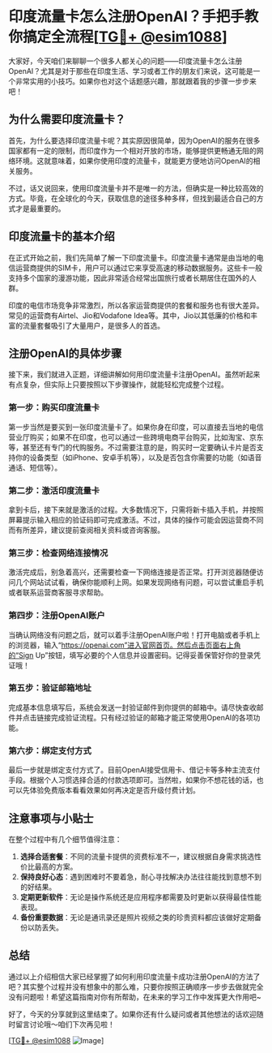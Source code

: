 # 印度流量卡怎么注册OpenAI？手把手教你搞定全流程[[TG💪+ @esim1088](https://t.me/s/esim1088)]

大家好，今天咱们来聊聊一个很多人都关心的问题——印度流量卡怎么注册OpenAI？尤其是对于那些在印度生活、学习或者工作的朋友们来说，这可能是一个非常实用的小技巧。如果你也对这个话题感兴趣，那就跟着我的步骤一步步来吧！

## 为什么需要印度流量卡？

首先，为什么要选择印度流量卡呢？其实原因很简单，因为OpenAI的服务在很多国家都有一定的限制，而印度作为一个相对开放的市场，能够提供更畅通无阻的网络环境。这就意味着，如果你使用印度的流量卡，就能更方便地访问OpenAI的相关服务。

不过，话又说回来，使用印度流量卡并不是唯一的方法，但确实是一种比较高效的方式。毕竟，在全球化的今天，获取信息的途径多种多样，但找到最适合自己的方式才是最重要的。

## 印度流量卡的基本介绍

在正式开始之前，我们先简单了解一下印度流量卡。印度流量卡通常是由当地的电信运营商提供的SIM卡，用户可以通过它来享受高速的移动数据服务。这些卡一般支持多个国家的漫游功能，因此非常适合经常出国旅行或者长期居住在国外的人群。

印度的电信市场竞争非常激烈，所以各家运营商提供的套餐和服务也有很大差异。常见的运营商有Airtel、Jio和Vodafone Idea等。其中，Jio以其低廉的价格和丰富的流量套餐吸引了大量用户，是很多人的首选。

## 注册OpenAI的具体步骤

接下来，我们就进入正题，详细讲解如何用印度流量卡注册OpenAI。虽然听起来有点复杂，但实际上只要按照以下步骤操作，就能轻松完成整个过程。

### 第一步：购买印度流量卡

第一步当然是要买到一张印度流量卡了。如果你身在印度，可以直接去当地的电信营业厅购买；如果不在印度，也可以通过一些跨境电商平台购买，比如淘宝、京东等，甚至还有专门的代购服务。不过需要注意的是，购买时一定要确认卡片是否支持你的设备类型（如iPhone、安卓手机等），以及是否包含你需要的功能（如语音通话、短信等）。

### 第二步：激活印度流量卡

拿到卡后，接下来就是激活的过程。大多数情况下，只需将新卡插入手机，并按照屏幕提示输入相应的验证码即可完成激活。不过，具体的操作可能会因运营商不同而有所差异，建议提前查阅相关资料或咨询客服。

### 第三步：检查网络连接情况

激活完成后，别急着高兴，还需要检查一下网络连接是否正常。打开浏览器随便访问几个网站试试看，确保你能顺利上网。如果发现网络有问题，可以尝试重启手机或者联系运营商客服寻求帮助。

### 第四步：注册OpenAI账户

当确认网络没有问题之后，就可以着手注册OpenAI账户啦！打开电脑或者手机上的浏览器，输入“https://openai.com”进入官网首页。然后点击页面右上角的“Sign Up”按钮，填写必要的个人信息并设置密码。记得妥善保管好你的登录凭证哦！

### 第五步：验证邮箱地址

完成基本信息填写后，系统会发送一封验证邮件到你提供的邮箱中。请尽快查收邮件并点击链接完成验证流程。只有经过验证的邮箱才能正常使用OpenAI的各项功能。

### 第六步：绑定支付方式

最后一步就是绑定支付方式了。目前OpenAI接受信用卡、借记卡等多种主流支付手段。根据个人习惯选择合适的付款选项即可。当然啦，如果你不想花钱的话，也可以先体验免费版本看看效果如何再决定是否升级付费计划。

## 注意事项与小贴士

在整个过程中有几个细节值得注意：

1. **选择合适套餐**：不同的流量卡提供的资费标准不一，建议根据自身需求挑选性价比最高的方案。
2. **保持良好心态**：遇到困难时不要着急，耐心寻找解决办法往往能找到意想不到的好结果。
3. **定期更新软件**：无论是操作系统还是应用程序都需要及时更新以获得最佳性能表现。
4. **备份重要数据**：无论是通讯录还是照片视频之类的珍贵资料都应该做好定期备份以防丢失。

## 总结

通过以上介绍相信大家已经掌握了如何利用印度流量卡成功注册OpenAI的方法了吧？其实整个过程并没有想象中的那么难，只要你按照正确顺序一步步去做就完全没有问题啦！希望这篇指南对你有所帮助，在未来的学习工作中发挥更大作用吧~

好了，今天的分享就到这里结束了。如果你还有什么疑问或者其他想法的话欢迎随时留言讨论哦～咱们下次再见啦！

[[TG💪+ @esim1088](https://t.me/s/esim1088) ![Image](https://i.postimg.cc/4NQfJmqS/Snipaste-2025-05-13-00-14-12.png)]